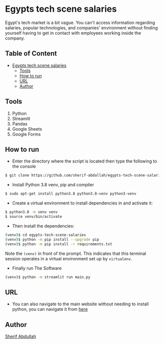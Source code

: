 # Egypts tech scene salaries
Egypt's tech market is a bit vague. You can't access information regarding salaries, popular technologies, and companies' environment without finding yourself having to get in contact with employees working inside the company.

## Table of Content
- [Egypts tech scene salaries](#egypts-tech-scene-salaries)
  * [Tools](#tools)
  * [How to run](#how-to-run)
  * [URL](#URL)
  * [Author](#author)

## Tools
1. Python
2. Streamlit
3. Pandas
4. Google Sheets
5. Google Forms


## How to run
* Enter the directory where the script is located then type the following to the console
```sh
$ git clone https://github.com/sherif-abdallah/egypts-tech-scene-salaries egypts-tech-scene-salaries
```

* Install Python 3.8 venv, pip and compiler
```sh
$ sudo apt-get install python3.8 python3.8-venv python3-venv
```

* Create a virtual environment to install dependencies in and activate it:

```sh
$ python3.8 -m venv venv
$ source venv/bin/activate
```

* Then install the dependencies:

```sh
(venv)$ cd egypts-tech-scene-salaries
(venv)$ python -m pip install --upgrade pip
(venv)$ python -m pip install -r requirements.txt
```
Note the `(venv)` in front of the prompt. This indicates that this terminal
session operates in a virtual environment set up by `virtualenv`.


* Finally run The Software
```sh
(venv)$ python -m streamlit run main.py
```
## URL
* You can also navigate to the main website without needing to install python, you can navigate it from [here](https://share.streamlit.io/sherif-abdallah/egypt-high-schools-statistics/main/main.py)

## Author
[Sherif Abdullah](https://github.com/sherif-abdallah)
